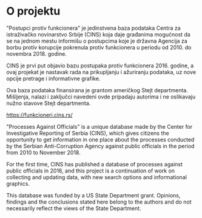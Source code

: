 # O projektu

"Postupci protiv funkcionera" je jedinstvena baza podataka Centra za istraživačko novinarstvo Srbije (CINS) koja daje građanima mogućnost da se na jednom mestu informišu o postupcima koje je državna Agencija za borbu protiv korupcije pokrenula protiv funkcionera u periodu od 2010. do novembra 2018. godine.


CINS je prvi put objavio bazu postupaka protiv funkcionera 2016. godine, a ovaj projekat je nastavak rada na prikupljanju i ažuriranju podataka, uz nove opcije pretrage i informativne grafike.


Ova baza podataka finansirana je grantom američkog Stejt departmenta. Mišljenja, nalazi i zaključci navedeni ovde pripadaju autorima i ne oslikavaju nužno stavove Stejt departmenta.

https://funkcioneri.cins.rs/

"Processes Against Officials" is a unique database made by the Center for Investigative Reporting of Serbia (CINS), which gives citizens the opportunity to get information in one place about the processes conducted by the Serbian Anti-Corruption Agency against public officials in the period from 2010 to November 2018.

For the first time, CINS has published a database of processes against public officials in 2016, and this project is a continuation of work on collecting and updating data, with new search options and informational graphics.

This database was funded by a US State Department grant. Opinions, findings and the conclusions stated here belong to the authors and do not necessarily reflect the views of the State Department.

